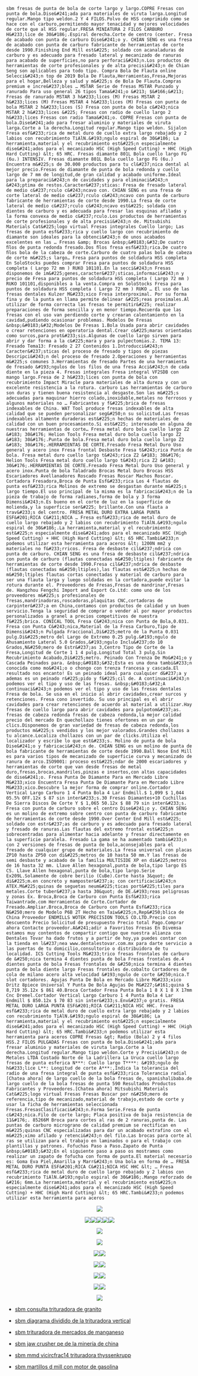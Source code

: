 
```
sbm fresas de punta de bola de corte largo y largo.COPRE Fresas con punta de bola.Dise&#241;ada para materiales de viruta larga.Longitud regular.Mango tipo weldon.2 Y 4 FILOS.Polvo de HSS comprimido como se hace con el carburo,permitiendo mayor tenacidad y mejores velocidades de corte que al HSS regular.FRESA MINIATURA 2 FILOS CARBURO H&#233;lice de 30&#186;.Espiral derecha.Corte de centro (center. Fresa de acabado con punta de carburo Dise&#241;o y. CHIAN SENG es una fresa de acabado con punta de carburo fabricante de herramientas de corte desde 1990.Finishing End Mill est&#225; soldado con acanaladuras de carburo y es adecuado para fresado lateral y mecanizado de ranuras para acabado de superficies,no para perforaci&#243;n.Los productos de herramientas de corte profesionales y de alta precisi&#243;n de Chian Seng son aplicables para todo tipo. Compra Bola De Flauta online Selecci&#243;n top de 2019 Bola De Flauta,Herramientas,Fresa,Mejoras para el hogar,Belleza y salud y m&#225;s de Bola De Flauta.Compras premium e incre&#237;bles … MSTAR Serie de fresas MSTAR Punzado y ranurado Para uso general 26 tipos Tama&#241;o &#213; $&#166;&#213; Fresas de ranurado MSTAR 3 h&#233;lices (M) Fresas MSTAR 2 h&#233;lices (M) Fresas MSTAR 4 h&#233;lices (M) Fresas con punta de bola MSTAR 2 h&#233;lices (S) Fresa con punta de bola c&#243;nica MSTAR 2 h&#233;lices &#225; Fresas con radio de cuello largo 2 h&#233;lices Fresas con radio Tama&#241;o. COPRE Fresas con punta de bola.Dise&#241;ado para fresar aluminio y materiales de viruta larga.Corte a la derecha.Longitud regular.Mango tipo weldon. Sijalon Fresa esf&#233;rica de metal duro de cuello extra largo rebajado y 2 labios con recubrimiento TiAlN.&#193;ngulo espiral de 30&#186; La herramienta,material y el recubrimiento est&#225;n especialmente dise&#241;ados para el mecanizado HSC (High Speed Cutting) + HHC (High Hard Cutting) &lt; 65 HRC. Fresas diamante 801L Bola cuello largo FG (6u.) INTENSIV. Fresas diamante 801L Bola cuello largo FG (6u.) Encuentra m&#225;s de 30.000 productos para tu cl&#237;nica dental al mejor precio.Fresas de diamante de punta de bola redonda y cuello largo de 7 mm de longitud,de gran calidad y acabado uniforme.Ideal para la preparaci&#243;n de cavidades y para eliminaci&#243;n &#243;ptima de restos.Caracter&#237;sticas: Fresa de fresado lateral de medio c&#237;rculo c&#243;ncavo con. CHIAN SENG es una fresa de corte lateral de medio c&#237;rculo c&#243;ncavo con punta de carburo fabricante de herramientas de corte desde 1990.La fresa de corte lateral de medio c&#237;rculo c&#243;ncavo est&#225; soldada con dientes de carburo y es adecuada para fresar las esquinas afiladas y la forma convexa de medio c&#237;rculo.Los productos de herramientas de corte profesionales y de alta precisi&#243;n de. Mitsubishi Materials Cat&#225;logo virtual Fresas integrales Cuello largo; Las fresas de punta esf&#233;rica y cuello largo con recubrimiento de diamante son ideales para la obtenci&#243;n de unos acabados excelentes en las … Fresas &amp; Brocas &nbsp;&#0183;&#32;De cuatro ﬁlos de punta redonda fresado.Dos ﬁlos fresa esf&#233;rica.De cuatro ﬁlos bola de la cabeza de corte.Carburo de cuatro palas bola de cabeza de corte m&#225;s largo… Fresa para puntos de soldadura HSS completa En SoloStocks puedes comprar Fresa para puntos de soldadura HSS completa ( Largo 72 mm ) RUKO 101101.En la secci&#243;n Fresas disponemos de im&#225;genes,caracter&#237;sticas,informaci&#243;n y precio de Fresa para puntos de soldadura HSS completa ( Largo 72 mm ) RUKO 101101,disponibles a la venta.Compra en SoloStocks Fresa para puntos de soldadura HSS completa ( Largo 72 mm ) RUKO … El uso de las fresas dentales Kulzer M&#233;xico Fresa interproximal. Por su forma fina y de la punta en llama permite delinear &#225;reas proximales.Al utilizar de forma correcta las fresas te permitir&#225; realizar preparaciones de forma sencilla y en menor tiempo.Recuerda que las fresas con el uso van perdiendo corte y crearan calentamiento en la cavidad,pudiendo ocasionar problemas. Modelos De Fresas &nbsp;&#0183;&#32;Modelos De Fresas 1.Bola Usada para abrir cavidades o crear retenciones en operatoria dental.Crear c&#225;maras orientadas como surcos,para prot&#233;sis.Algunas de cuello largo sirven para abrir y dar forma a la c&#225;mara y para pulpectomias.2. TEMA 13: Fresado Tema13: Fresado 2 27 Contenidos 1.Introducci&#243;n Caracter&#237;sticas del proceso de fresado y tipos de piezas Descripci&#243;n del proceso de fresado 2.Operaciones y herramientas m&#225;s comunes 3.Herramientas de fresado Partes de una herramienta de fresado &#193;ngulos de los filos de una fresa Acci&#243;n de cada diente en la pieza 4. Fresas integrales Fresa integral VF2SDB con mango largo.Fresa de 2 h&#233;lices con punta de bola con recubrimiento Impact Miracle para materiales de alta dureza y con un excelente resistencia a la rotura. carburo Las herramientas de carburo son duras y tienen buena resistencia al desgaste.Son las m&#225;s adecuadas para maquinar hierro colado,inoxidable,metales no ferrosos y algunos materiales no … Fabricantes y f&#225;brica de fresas indexables de China. WAT Tool produce fresas indexables de alta calidad que se pueden personalizar seg&#250;n su solicitud.Las fresas indexables altamente duraderas est&#225;n hechas de materiales de calidad con un buen procesamiento.Si est&#225; interesado en alguna de nuestras herramientas de corte… Fresa metal duro bola cuello largo Z2 &#183; 30&#176; Helion Tools Fresa metal duro bola cuello largo Z2 &#183; 30&#176;.Punta de bola.Fresa metal duro bola cuello largo Z2 &#183; 30&#176;.HERRAMIENTAS DE CORTE.Fresado Fresa Metal Duro Uso general y acero inox Fresa frontal Desbaste Fresa t&#243;rica Punta de bola. Fresa metal duro cuello largo t&#243;rica Z2 &#183; 30&#176; Helion Tools Fresa metal duro cuello largo t&#243;rica Z2 &#183; 30&#176;.HERRAMIENTAS DE CORTE.Fresado Fresa Metal Duro Uso general y acero inox.Punta de bola Taladrado Brocas Metal Duro Brocas HSS Escariadores Avellanadores Roscado Fresas Roscar Machos Roscar. Cortadora Fresadora,Broca de Punta Esf&#233;rica Los 4 flautas de punta esf&#233;rica Molinos de extremo se desgastan durante m&#225;s largo tiempo.El uso principal de la misma es la fabricaci&#243;n de la pieza de trabajo de forma radianes,forma de bola y 3 forma Dimensi&#243;n.Es bueno en el corte de luz en la superficie de molienda,y la superficie ser&#225; brillante.Con una flauta a trav&#233;s del centro. FRESA METAL DURO EXTRA LARGA PUNTA ESF&#201;RICA C&#211;NICA … Fresa esf&#233;rica de metal duro de cuello largo rebajado y 2 labios con recubrimiento TiAlN.&#193;ngulo espiral de 30&#186;.La herramienta,material y el recubrimiento est&#225;n especialmente dise&#241;ados para el mecanizado HSC (High Speed Cutting) + HHC (High Hard Cutting) &lt; 65 HRC.Tambi&#233;n podemos utilizar esta herramienta para aceros &lt; 1200N mm2 y materiales no f&#233;rricos. Fresa de desbaste cil&#237;ndrica con punta de carburo. CHIAN SENG es una fresa de desbaste cil&#237;ndrica con punta de carburo (flautas conectadas m&#250;ltiples) fabricante de herramientas de corte desde 1990.Fresa cil&#237;ndrica de desbaste (flautas conectadas m&#250;ltiples),las flautas est&#225;n hechas de m&#250;ltiples flautas cortas conectadas y material de carburo para ser una flauta larga y luego soldadas en la cortadora,puede evitar la rotura durante el. Proveedores de Fresas,Fresas de mandrinar,Fresas de. Hangzhou Fengchi Import and Export Co.Ltd: como uno de los proveedores m&#225;s profesionales de fresas,mandrinadoras,roscadoras,plaquitas CNC,cortadoras de carpinter&#237;a en China,contamos con productos de calidad y un buen servicio.Tenga la seguridad de comprar o vender al por mayor productos personalizados a granel a precios competitivos de nuestra f&#225;brica. CONICAL TOOL Fresa C&#243;nica con Punta de Bola,0.031. Fresa con Punta C&#243;nica,Material de la Fresa Carburo,Tipo de Dimensi&#243;n Pulgada Fraccional,Di&#225;metro de la Punta 0.031 pulg.Di&#225;metro del Largo de Extremo 0.25 pulg.&#193;ngulo de Ahusamiento Lateral 5.0 Grados,&#193;ngulo Inclu&#237;do 10 Grados,N&#250;mero de Estr&#237;as 3,Centro Tipo de Corte de la Fresa,Longitud de Corte 1 1 4 pulg.Longitud Total 3 pulg.Sin Recubrimiento Acabado,Di&#225;metro. Peinado Con Trenza De Mo&#241;o y Cascada Peinados para. &nbsp;&#0183;&#32;Esta es una dona tambi&#233;n conocida como mo&#241;o o chongo con trenza francesa y cascada.El resultado nos encanto! Es un peinado ideal para cualquier d&#237;a y ademas es un peinado r&#225;pido y f&#225;cil de. A continuaci&#243;n podemos ver el tipo y uso de las fresas. &nbsp;&#0183;&#32;A continuaci&#243;n podemos ver el tipo y uso de las fresas dentales Fresa de bola. Se usa en el inicio al abrir cavidades,crear surcos y retenciones. Fresa cono invertido. Su uso principal es el abrir cavidades para crear retenciones de acuerdo al material a utilizar.Hay fresas de cuello largo para abrir cavidades para pulpotom&#237;as. fresas de cabeza redonda fresas de cabeza redonda,la mejor calidad precio del mercado En quechollazo tienes ofertones en un par de clics.Disponemos de gran variedad de fresas de cabeza redonda,los productos m&#225;s vendidos y los mejor valorados.Grandes chollazos a tu alcance.Localiza chollazos con un par de clicks.Utiliza el localizador y escribe lo que est&#233;s. Molino de punta de bola Dise&#241;o y fabricaci&#243;n de. CHIAN SENG es un molino de punta de bola fabricante de herramientas de corte desde 1990.Ball Nose End Mill es para varios tipos de mecanizado de superficie curva y mecanizado de ranura de arco.ISO9001: proceso est&#225;ndar de 2000 escariadores y herramientas de corte que van desde fresas de metal duro,fresas,brocas,mandriles,pinzas e insertos,con altas capacidades de dise&#241;o. Fresa Punta De Diamante Para en Mercado Libre M&#233;xico Encuentra Fresa Punta De Diamante Para en Mercado Libre M&#233;xico.Descubre la mejor forma de comprar online.Cortador Vertical Largo Carburo 1 4 Punta Bola 4 Lar Endmill.$ 1,099 $ 1,044 05.5% OFF.12x $ 87 sin inter&#233;s.30 Fresas Diamantes+10 Cuchillas De Sierra Discos De Corte Y $ 1,065 50.12x $ 88 79 sin inter&#233;s. Fresa con punta de carburo sobre el centro Dise&#241;o y. CHIAN SENG es un molino de extremo sobre centro con punta de carburo fabricante de herramientas de corte desde 1990.Over Center End Mill est&#225; soldado con estr&#237;as de carburo y es adecuado para fresado lateral y fresado de ranuras.Las flautas del extremo frontal est&#225;n sobrecentradas para alimentar hacia adelante y fresar directamente en la superficie paralela. Fresado La gama se ha aumentado tambi&#233;n con 2 versiones de fresas de punta de bola,aconsejables para el fresado de cualquier grupo de materiales.La fresa universal con placas ZP10 hasta ZP50 con di&#225;metros de 10 hasta 50 mm.Y las fresas de semi desbaste y acabado de la familia MULTISIDE XP en di&#225;metros de 16 hasta 32 mm. Llave Allen hexagonal,punta de bola,tipo largo ES CS. Llave Allen hexagonal,punta de bola,tipo largo.Serie Ex209L.Solamente de cobre berilio (CuBe).Corte hasta 3&quot; de di&#225;m.en concreto y mamposter&#237;a; con certificaci&#243;n ATEX.M&#225;quinas de seguetas neum&#225;ticas port&#225;tiles para metales.Corte tuber&#237;a hasta 30&quot; de DE.&#193;reas peligrosas y zonas Ex. Broca,Broca de Carburo con Punta Esf&#233;rica Taiwantrade.com Herramientas de Corte.Cortador de Fresado.Ampliar.Broca,Broca de Carburo con Punta Esf&#233;rica N&#250;mero de Modelo P6B 2T Hecho en Taiw&#225;n,Rep&#250;blica de China Proveedor ENDMILLS WOTEK PRECISION TOOLS CO.LTD.Precio con descuento Precio Solicitud de presupuesto Precio total Pago.Comprar ahora Contacte proveedor.A&#241;adir a Favoritos Fresas En Divemsa estamos muy contentos de compartir contigo que nuestra alianza con Dentales Tovar ha dado frutos y a partir de hoy,ya puedes contar con la tienda en l&#237;nea www.dentalestovar.com.mx para darte servicio a las puertas de tu domicilio,consultorio o distribuidora de tu localidad. ICS Cutting Tools M&#233;trico fresas frontales de carburo de &#250;nica termina 4 dientes punta de bola Fresas frontales de.4 dientes punta de bola Fresas frontales de &#250;nica termina 4 dientes punta de bola diente largo Fresas frontales de.cobalto Cortadores de cola de milano acero alta velocidad &#193;ngulo de corte &#250;nica.T slot cortadores. Agujas Punta De Bola en Mercado Libre M&#233;xico Dritz 8piece Universal Y Punta De Bola Agujas De M&#227;&#161;quina $ 8,719 35.12x $ 861 40.Broca Cortador Fresa Punta Bola 1 8 X 1 8 X 17mm Cnc Dremel.Cortador Vertical Largo Carburo 1 4 Punta Bola 4 Lar Endmill $ 850.12x $ 70 83 sin inter&#233;s.Env&#237;o gratis. FRESA METAL DURO LARGA PUNTA ESF&#201;RICA C&#211;NICA HSC HHC. Fresa esf&#233;rica de metal duro de cuello extra largo rebajado y 2 labios con recubrimiento TiAlN.&#193;ngulo espiral de 30&#186; La herramienta,material y el recubrimiento est&#225;n especialmente dise&#241;ados para el mecanizado HSC (High Speed Cutting) + HHC (High Hard Cutting) &lt; 65 HRC.Tambi&#233;n podemos utilizar esta herramienta para aceros COPRE Fresas &gt; Radio (Bola) 2 y 4 filos HSS.2 FILOS PULGADAS Fresas con punta de bola.Dise&#241;ada para fresar aluminio y materiales de viruta larga.Corte a la derecha.Longitud regular.Mango tipo weldon.Corte y Precisi&#243;n de Metales LTDA Costado Norte de la Ladrillera La Uruca cuello largo fresas de punta esferica N***: Cuello largo T****: &#193;ngulo de h&#233;lice L**: Longitud de corte A***:,Indica la tolerancia del radio de una fresa integral de punta esf&#233;rica Tolerancia radial [Chatea ahora] de largo cuello de la bola fresas de, spanishalibaba.de largo cuello de la bola fresas de punta 590 Resultados Productos Fabricantes y Proveedores.[Chatea ahora] Mitsubishi Materials Cat&#225;logo virtual Fresas Fresas Buscar por n&#250;mero de referencia,tipo de mecanizado,material de trabajo,estado de corte y usar la ficha de herramientas seleccionada Fresas.FresasClasificaci&#243;n.Forma Serie.Fresa de punta c&#243;nica.Filo de corte largo; Placa positiva de baja resistencia de 11&#176;. 85266M Broca para cortes al ras de 2 ranuras,punta de. Las puntas de carburo micrograno de calidad premium se rectifican en m&#225;quinas CNC especializadas para dar un acabado extrafino con el m&#225;ximo afilado y retenci&#243;n del filo.Las brocas para corte al ras se utilizan para el trabajo en laminados o para el trabajo con plantillas y patrones. Fofuchas Paso a Paso.Zapato de Punta &nbsp;&#0183;&#32;En el siguiente paso a paso os mostramos como realizar un zapato de fofucha con forma de punta.El material necesario es: Goma Eva Piel,Amarilla y Marr&#243;n Una bola en forma de … FRESA METAL DURO PUNTA ESF&#201;RICA C&#211;NICA HSC HHC &lt; … Fresa esf&#233;rica de metal duro de cuello largo rebajado y 2 labios con recubrimiento TiAlN.&#193;ngulo espiral de 30&#186;.Mango reforzado de &#216; 6mm.La herramienta,material y el recubrimiento est&#225;n especialmente dise&#241;ados para el mecanizado HSC (High Speed Cutting) + HHC (High Hard Cutting) &lt; 65 HRC.Tambi&#233;n podemos utilizar esta herramienta para aceros 
```

<div align="center">

<a href="https://es-crusher.shibang-china.com/github&k=sbm+fresas+de+punta+de+bola+de+corte+largo+y+largo."><img src="https://static.shibang-china.com/es/crusher/logo.jpg"></a>

<a href="https://es-crusher.shibang-china.com/github&k=sbm+fresas+de+punta+de+bola+de+corte+largo+y+largo."><img src="https://static.shibang-china.com/es/crusher/index.jpg"></a><a href="https://es-crusher.shibang-china.com/material.htmlgithub&k=sbm+fresas+de+punta+de+bola+de+corte+largo+y+largo."><img src="https://static.shibang-china.com/es/crusher/material.jpg"></a><a href="https://es-crusher.shibang-china.com/application.htmlgithub&k=sbm+fresas+de+punta+de+bola+de+corte+largo+y+largo."><img src="https://static.shibang-china.com/es/crusher/application.jpg"></a><a href="https://es-crusher.shibang-china.com/aboutus.htmlgithub&k=sbm+fresas+de+punta+de+bola+de+corte+largo+y+largo."><img src="https://static.shibang-china.com/es/crusher/aboutus.jpg"></a><a href="https://es-crusher.shibang-china.com/contact.htmlgithub&k=sbm+fresas+de+punta+de+bola+de+corte+largo+y+largo."><img src="https://static.shibang-china.com/es/crusher/contact.jpg"></a>

<a href="https://es-crusher.shibang-china.com/github&k=sbm+fresas+de+punta+de+bola+de+corte+largo+y+largo."><img src="https://static.shibang-china.com/es/crusher/banner.jpg"></a>

<a href="https://swt.shibang-china.com/github&k=sbm+fresas+de+punta+de+bola+de+corte+largo+y+largo."><img src="https://static.shibang-china.com/es/crusher/text.jpg"></a>

<a href="https://swt.shibang-china.com/github&k=sbm+fresas+de+punta+de+bola+de+corte+largo+y+largo."><img src="https://static.shibang-china.com/es/crusher/chat.jpg"></a><a href="https://es-crusher.shibang-china.com/contact.htmlgithub&k=sbm+fresas+de+punta+de+bola+de+corte+largo+y+largo."><img src="https://static.shibang-china.com/es/crusher/message.jpg"></a>

<a href="https://es-crusher.shibang-china.com/products/pe.htmlgithub&k=sbm+fresas+de+punta+de+bola+de+corte+largo+y+largo."><img src="https://static.shibang-china.com/es/crusher/pe.jpg"></a><a href="https://es-crusher.shibang-china.com/products/pf.htmlgithub&k=sbm+fresas+de+punta+de+bola+de+corte+largo+y+largo."><img src="https://static.shibang-china.com/es/crusher/pf.jpg"></a>

<a href="https://es-crusher.shibang-china.com/products/hpt.htmlgithub&k=sbm+fresas+de+punta+de+bola+de+corte+largo+y+largo."><img src="https://static.shibang-china.com/es/crusher/hpt.jpg"></a><a href="https://es-crusher.shibang-china.com/products/vsi.htmlgithub&k=sbm+fresas+de+punta+de+bola+de+corte+largo+y+largo."><img src="https://static.shibang-china.com/es/crusher/vsi.jpg"></a>

<a href="https://es-crusher.shibang-china.com/products/klv.htmlgithub&k=sbm+fresas+de+punta+de+bola+de+corte+largo+y+largo."><img src="https://static.shibang-china.com/es/crusher/klv.jpg"></a><a href="https://es-crusher.shibang-china.com/products/portable.htmlgithub&k=sbm+fresas+de+punta+de+bola+de+corte+largo+y+largo."><img src="https://static.shibang-china.com/es/crusher/portable.jpg"></a>

<a href="https://swt.shibang-china.com/github&k=sbm+fresas+de+punta+de+bola+de+corte+largo+y+largo."><img src="https://static.shibang-china.com/es/crusher/case.jpg"></a>

</div>


* [sbm consulta trituradora de granito](sbm%20consulta%20trituradora%20de%20granito.md)

* [sbm diagrama dividido de la trituradora vertical](sbm%20diagrama%20dividido%20de%20la%20trituradora%20vertical.md)

* [sbm trituradora de mercados de manganeso](sbm%20trituradora%20de%20mercados%20de%20manganeso.md)

* [sbm jaw crusher pe de la minería de china](sbm%20jaw%20crusher%20pe%20de%20la%20miner%C3%ADa%20de%20china.md)

* [sbm mmd vicircfrac14 trituradora thyssenkrupp](sbm%20mmd%20vicircfrac14%20trituradora%20thyssenkrupp.md)

* [sbm martillos d mill con motor de gasolina](sbm%20martillos%20d%20mill%20con%20motor%20de%20gasolina.md)